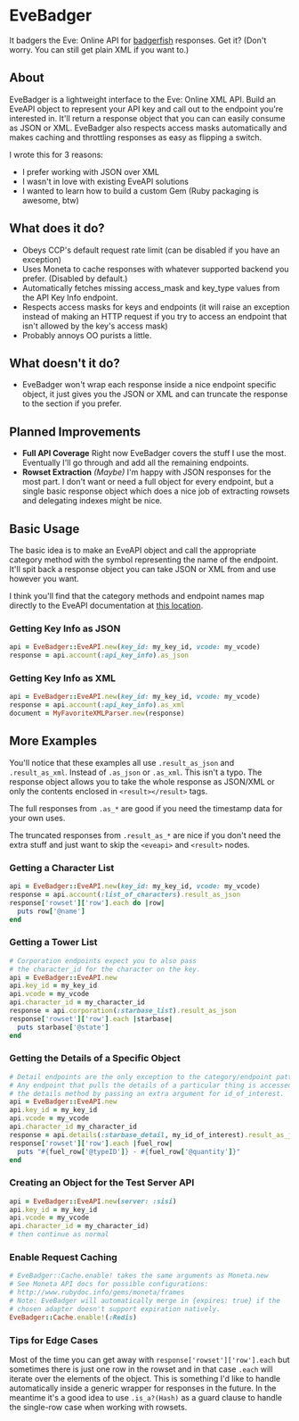 # EveBadger

It badgers the Eve: Online API for [badgerfish](http://badgerfish.ning.com/) responses. Get it? (Don't worry. You can still get plain XML if you want to.)

## About

EveBadger is a lightweight interface to the Eve: Online XML API. Build an EveAPI object to represent your API key and call out to the endpoint you're interested in. It'll return a response object that you can can easily consume as JSON or XML. EveBadger also respects access masks automatically and makes caching and throttling responses as easy as flipping a switch.

I wrote this for 3 reasons:

* I prefer working with JSON over XML
* I wasn't in love with existing EveAPI solutions
* I wanted to learn how to build a custom Gem (Ruby packaging is awesome, btw)

## What does it do?

* Obeys CCP's default request rate limit (can be disabled if you have an exception)
* Uses Moneta to cache responses with whatever supported backend you prefer. (Disabled by default.)
* Automatically fetches missing access_mask and key_type values from the API Key Info endpoint.
* Respects access masks for keys and endpoints (it will raise an exception instead of making an HTTP request if you try to access an endpoint that isn't allowed by the key's access mask)
* Probably annoys OO purists a little.

## What doesn't it do?

* EveBadger won't wrap each response inside a nice endpoint specific object, it just gives you the JSON or XML and can truncate the response to the <result> section if you prefer.

## Planned Improvements

* **Full API Coverage** Right now EveBadger covers the stuff I use the most. Eventually I'll go through and add all the remaining endpoints.
* **Rowset Extraction** *(Maybe)* I'm happy with JSON responses for the most part. I don't want or need a full object for every endpoint, but a single basic response object which does a nice job of extracting rowsets and delegating indexes might be nice.

## Basic Usage

The basic idea is to make an EveAPI object and call the appropriate category method with the symbol representing the name of the endpoint. It'll spit back a response object you can take JSON or XML from and use however you want.

I think you'll find that the category methods and endpoint names map directly to the EveAPI documentation at [this location](https://neweden-dev.com/API).


### Getting Key Info as JSON
```ruby
api = EveBadger::EveAPI.new(key_id: my_key_id, vcode: my_vcode)
response = api.account(:api_key_info).as_json
```

### Getting Key Info as XML
```ruby
api = EveBadger::EveAPI.new(key_id: my_key_id, vcode: my_vcode)
response = api.account(:api_key_info).as_xml
document = MyFavoriteXMLParser.new(response)
```

## More Examples

You'll notice that these examples all use `.result_as_json` and `.result_as_xml`. Instead of `.as_json` or `.as_xml`. This isn't a typo. The response object allows you to take the whole response as JSON/XML or only the contents enclosed in `<result></result>` tags.

The full responses from `.as_*` are good if you need the timestamp data for your own uses.

The truncated responses from `.result_as_*` are nice if you don't need the extra stuff and just want to skip the `<eveapi>`  and `<result>` nodes.

### Getting a Character List
```ruby
api = EveBadger::EveAPI.new(key_id: my_key_id, vcode: my_vcode)
response = api.account(:list_of_characters).result_as_json
response['rowset']['row'].each do |row|
  puts row['@name']
end
```

### Getting a Tower List
```ruby
# Corporation endpoints expect you to also pass
# the character_id for the character on the key.
api = EveBadger::EveAPI.new
api.key_id = my_key_id
api.vcode = my_vcode
api.character_id = my_character_id
response = api.corporation(:starbase_list).result_as_json
response['rowset']['row'].each |starbase|
  puts starbase['@state']
end
```

### Getting the Details of a Specific Object
```ruby
# Detail endpoints are the only exception to the category/endpoint pattern.
# Any endpoint that pulls the details of a particular thing is accessed via
# the details method by passing an extra argument for id_of_interest.
api = EveBadger::EveAPI.new
api.key_id = my_key_id
api.vcode = my_vcode
api.character_id my_character_id
response = api.details(:starbase_detail, my_id_of_interest).result_as_json  
response['rowset']['row'].each |fuel_row|
  puts "#{fuel_row['@typeID']} - #{fuel_row['@quantity']}"
end
```

### Creating an Object for the Test Server API
```ruby
api = EveBadger::EveAPI.new(server: :sisi)
api.key_id = my_key_id
api.vcode = my_vcode
api.character_id = my_character_id)
# then continue as normal
```

### Enable Request Caching
```ruby
# EveBadger::Cache.enable! takes the same arguments as Moneta.new
# See Moneta API docs for possible configurations:
# http://www.rubydoc.info/gems/moneta/frames
# Note: EveBadger will automatically merge in {expires: true} if the
# chosen adapter doesn't support expiration natively.
EveBadger::Cache.enable!(:Redis)
```

### Tips for Edge Cases

Most of the time you can get away with `response['rowset']['row'].each` but sometimes there is just one row in the rowset and in that case `.each` will iterate over the elements of the object. This is something I'd like to handle automatically inside a generic wrapper for responses in the future. In the meantime it's a good idea to use `.is_a?(Hash)` as a guard clause to handle the single-row case when working with rowsets.

